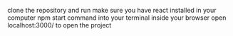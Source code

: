 clone the repository and run 
make sure you have react installed in your computer
npm start command into your terminal
inside your browser open localhost:3000/ to open the project
